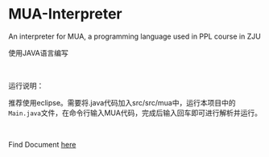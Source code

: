 # MUA-Interpreter

An interpreter for MUA, a programming language used in PPL course in ZJU

使用JAVA语言编写

<br>

运行说明：

推荐使用eclipse。需要将.java代码加入src/src/mua中，运行本项目中的`Main.java`文件，在命令行输入MUA代码，完成后输入回车即可进行解析并运行。

<br>

Find Document [here](https://iris-cyy.github.io/Projects/2020-02-01/mua_interpreter/)

